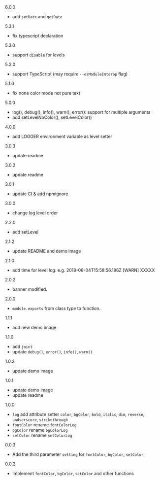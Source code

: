 6.0.0
- add `setDate` and `getDate`

5.3.1
- fix typescript declaration

5.3.0
- support `disable` for levels

5.2.0
- support TypeScript (may require `--esModuleInterop` flag)

5.1.0
- fix none color mode not pure text

5.0.0
- log(), debug(), info(), warn(), error(): support for multiple arguments
- add setLevelNoColor(), setLevelColor()

4.0.0
- add LOGGER environment variable as level setter

3.0.3
- update readme

3.0.2
- update readme

3.0.1
- update CI & add npmignore

3.0.0
- change log level order

2.2.0
- add setLevel

2.1.2
- update README and demo image

2.1.0
- add time for level log.
  e.g. 2018-08-04T15:58:56.186Z [WARN] XXXXX

2.0.2
- banner modified.

2.0.0
- `module.exports` from class type to function.

1.1.1
- add new demo image

1.1.0
- add `joint`
- update `debug()`, `error()`, `info()`, `warn()`

1.0.2
- update demo image

1.0.1
- update demo image
- update readme

1.0.0
- `log` add attribute setter `color`, `bgColor`, `bold`, `italic`, `dim`, `reverse`, `undserscore`, `strikethrough`
- `fontColor` rename `fontColorLog`
- `bgColor` rename `bgColorLog`
- `setColor` rename `setColorLog`

0.0.3
- Add the third parameter `setting` for `fontColor`, `bgColor`, `setColor`

0.0.2
- Implement `fontColor`, `bgColor`, `setColor` and other functions